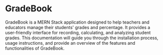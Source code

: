 # GradeBook
GradeBook is a MERN Stack application designed to help teachers and educators manage their students' grades and percentage. It provides a user-friendly interface for recording, calculating, and analyzing student grades. This documentation will guide you through the installation process, usage instructions, and provide an overview of the features and functionalities of GradeBook.
